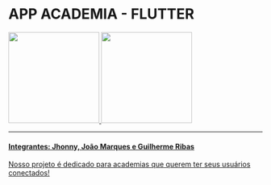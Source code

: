 # APP ACADEMIA - FLUTTER
<div>
  <a href="https://github.com/rafaballerini">
  <img height="180em" src="https://github-readme-stats.vercel.app/api?username=rafaballerini&show_icons=true&theme=dracula&include_all_commits=true&count_private=true"/>
  <img height="180em" src="https://github-readme-stats.vercel.app/api/top-langs/?username=rafaballerini&layout=compact&langs_count=7&theme=dracula"/>
</div>
<hr>
<!-- titulo + detalhes + front-->
<h4>Integrantes: Jhonny, João Marques e Guilherme Ribas</h4>
<p>Nosso projeto é dedicado para academias que querem ter seus usuários conectados!</p>
